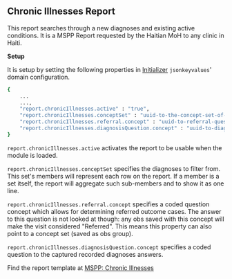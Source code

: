 ## Chronic Illnesses Report
This report searches through a new diagnoses and existing active conditions. It is a MSPP Report requested by the Haitian MoH to any clinic in Haiti.

**Setup**

It is setup by setting the following properties in [Initializer](https://github.com/mekomsolutions/openmrs-module-initializer) `jsonkeyvalues`' domain configuration. 

```bash
{
    ...
    ...,
    "report.chronicIllnesses.active" : "true",
    "report.chronicIllnesses.conceptSet" : "uuid-to-the-concept-set-of-diagnoses",
    "report.chronicIllnesses.referral.concept" : "uuid-to-referral-questionConcept-or-obsGroupingConcept",
    "report.chronicIllnesses.diagnosisQuestion.concept" : "uuid-to-diagnosis-coded-question"
}
```
`report.chronicIllnesses.active` activates the report to be usable when the module is loaded.

`report.chronicIllnesses.conceptSet` specifies the diagnoses to filter from. This set's members will represent each row on the report. If a member is a set itself, the report will aggregate such sub-members and to show it as one line.

`report.chronicIllnesses.referral.concept` specifies a coded question concept which allows for determining referred outcome cases. The answer to this question is not looked at though: any obs saved with this concept will make the visit considered "Referred". This means this property can also point to a concept set (saved as obs group).

`report.chronicIllnesses.diagnosisQuestion.concept` specifies a coded question to the captured recorded diagnoses answers.

Find the report template at [MSPP: Chronic Illnesses](https://docs.google.com/spreadsheets/d/13A3gBRwi45-YwnArNsDgQB4EPVwsTswp/edit#gid=704979704)
